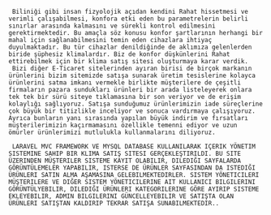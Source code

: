      Biliniği gibi insan fizyolojik açıdan kendini Rahat hissetmesi ve verimli çalışabilmesi, konfora etki eden bu parametrelerin belirli sınırlar arasında kalmasını ve sürekli kontrol edilmesini gerektirmektedir. Bu amaçla söz konusu konfor şartlarının herhangi bir mahal için sağlanabilmesini temin eden cihazlara ihtiyaç duyulmaktadır. Bu tür cihazlar denildiğinde de aklımıza gelenlerden biride şüphesiz klimalardır. Biz de konfor düşkünlerini Rahat ettirebilmek için bir klima satış sitesi oluşturmaya karar verdik.
     Bizi diğer E-Ticaret sitelerinden ayıran birisi de birçok markanın ürünlerini bizim sitemizde satışa sunarak üretim tesislerine kolayca ürünlerini satma imkanı vermekle birlikte müşterilere de çeşitli firmaların pazara sundukları ürünleri bir arada listeleyerek onlara tek tek bir sürü siteye tıklamasına bir son veriyor ve de erişim kolaylığı sağlıyoruz. Satışa sunduğumuz ürünlerimizin iade süreçlerine çok büyük bir titizlikle inceliyor ve sonuca vardırmaya çalışıyoruz. Ayrıca bunların yanı sırasında yapılan büyük indirim ve fırsatları müşterilerimizin kaçırmamasını özellikle temenni ediyor ve uzun ömürler ürünlerimizi mutlulukla kullanmalarını diliyoruz.

     LARAVEL MVC FRAMEWORK VE MYSQL DATABASE KULLANILARAK IÇERIK YÖNETIM SISTEMINE SAHIP BIR KLIMA SATIŞ SITESI GERÇEKLEŞTIRILDI. BU SITE ÜZERINDEN MÜŞTERILER SISTEME KAYIT OLABILIR, DILEDIĞI SAYFALARDA GÖRÜNTÜLEMELER YAPABILIR, ISTERSE DE ÜRÜNLER SAYFASINDAN DA ISTEDIĞI ÜRÜNLERI SATIN ALMA AŞAMASINA GELEBILMEKTEDIRLER. SISTEM YÖNETICILERI MÜŞTERILERE VE DIĞER SISTEM YÖNETICILERINE AIT KULLANICI BILGILERINI GÖRÜNTÜLYEBILIR, DILEDIĞI ÜRÜNLERI KATEGORILERINE GÖRE AYIRIP SISTEME EKLEYEBILIR, ADMIN BILGILERINI GÜNCELLEYEBILIR VE SATIŞTA OLAN ÜRÜNLERI SATIŞTAN KALDIRIP TEKRAR SATIŞA SUNABILMEKTEDIR..
